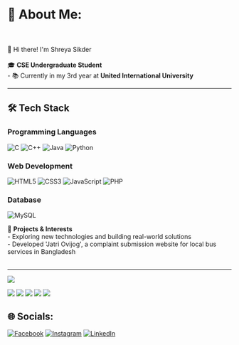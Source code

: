 # 💫 About Me:
<br><br>👋 Hi there! I'm Shreya Sikder<br><br>🎓 **CSE Undergraduate Student**  <br>- 📚 Currently in my 3rd year at **United International University**  <br>

---
## 🛠️ Tech Stack
### **Programming Languages**
![C](https://img.shields.io/badge/c-%2300599C.svg?style=for-the-badge&logo=c&logoColor=white)
![C++](https://img.shields.io/badge/c++-%2300599C.svg?style=for-the-badge&logo=c%2B%2B&logoColor=white)
![Java](https://img.shields.io/badge/java-%23ED8B00.svg?style=for-the-badge&logo=openjdk&logoColor=white)
![Python](https://img.shields.io/badge/python-%233776AB.svg?style=for-the-badge&logo=python&logoColor=white)


### **Web Development**
![HTML5](https://img.shields.io/badge/html5-%23E34F26.svg?style=for-the-badge&logo=html5&logoColor=white)
![CSS3](https://img.shields.io/badge/css3-%231572B6.svg?style=for-the-badge&logo=css3&logoColor=white)
![JavaScript](https://img.shields.io/badge/javascript-%23323330.svg?style=for-the-badge&logo=javascript&logoColor=%23F7DF1E)
![PHP](https://img.shields.io/badge/php-%23777BB4.svg?style=for-the-badge&logo=php&logoColor=white)

<!--![My GitHub Stats](https://github-readme-stats.vercel.app/api?username=Shreya-Sikder&show_icons=true&locale=en)-->


### **Database**
![MySQL](https://img.shields.io/badge/mysql-%2300f.svg?style=for-the-badge&logo=mysql&logoColor=white)




🌟 **Projects & Interests**  <br>- Exploring new technologies and building real-world solutions  <br>- Developed 'Jatri Ovijog', a complaint submission website for local bus services in Bangladesh  <br><br>

---
![](https://komarev.com/ghpvc/?username=Shreya-Sikder)

![](https://github-profile-summary-cards.vercel.app/api/cards/profile-details?username=Shreya-Sikder&theme=nord_dark)
![](https://github-profile-summary-cards.vercel.app/api/cards/repos-per-language?username=Shreya-Sikder&theme=nord_dark)
![](https://github-profile-summary-cards.vercel.app/api/cards/most-commit-language?username=Shreya-Sikder&theme=nord_dark)
![](https://github-profile-summary-cards.vercel.app/api/cards/stats?username=Shreya-Sikder&theme=nord_dark)
![](https://github-profile-summary-cards.vercel.app/api/cards/productive-time?username=Shreya-Sikder&theme=nord_dark)


## 🌐 Socials:
[![Facebook](https://img.shields.io/badge/Facebook-%231877F2.svg?logo=Facebook&logoColor=white)](https://facebook.com/shreyasikder24) [![Instagram](https://img.shields.io/badge/Instagram-%23E4405F.svg?logo=Instagram&logoColor=white)](https://instagram.com/being.shreya_._) [![LinkedIn](https://img.shields.io/badge/LinkedIn-%230077B5.svg?logo=linkedin&logoColor=white)](https://linkedin.com/in/shreyasikder03) 



